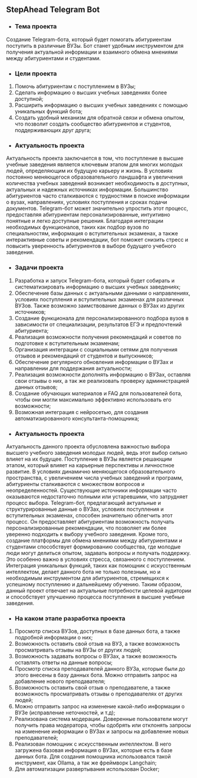## StepAhead Telegram Bot

- ### Тема проекта

Создание Telegram-бота, который будет помогать абитуриентам поступить в различные ВУЗы. Бот станет удобным инструментом
для получения актуальной информации и взаимного обмена мнениями между абитуриентами и студентами.

- ### Цели проекта

1. Помочь абитуриентам с поступлением в ВУЗы;
2. Сделать информацию о высших учебных заведениях более доступной;
3. Расширить информацию о высших учебных заведениях с помощью уникальных функций бота;
4. Создать удобный механизм для обратной связи и обмена опытом, что позволит создать сообщество абитуриентов и
   студентов, поддерживающих друг друга;

- ### Актуальность проекта

Актуальность проекта заключается в том, что поступление в высшие учебные заведения является ключевым этапом для многих
молодых людей, определяющим их будущую карьеру и жизнь. В условиях постоянно меняющегося образовательного ландшафта и
увеличения количества учебных заведений возникает необходимость в доступных, актуальных и надежных источниках
информации. Большинство абитуриентов часто сталкиваются с трудностями в поиске информации о вузах, направлениях,
условиях поступления и сроках подачи документов. Telegram-бот может значительно упростить этот процесс, предоставляя
абитуриентам персонализированные, интуитивно понятные и легко доступные решения. Благодаря интеграции необходимых
функционалов, таких как подбор вузов по специальностям, информация о вступительных экзаменах, а также интерактивные
советы и рекомендации, бот поможет снизить стресс и повысить уверенность абитуриентов в выборе будущего учебного
заведения.

- ### Задачи проекта

1. Разработка и запуск Telegram-бота, который будет собирать и систематизировать информацию о высших учебных заведениях;
2. Обеспечение базы данных с актуальными данными о направлениях, условиях поступления и вступительных экзаменах для
   различных ВУЗов. Также возможно заимствование данных о ВУЗах из других источников;
3. Создание функционала для персонализированного подбора вузов в зависимости от специализации, результатов ЕГЭ и
   предпочтений абитуриента;
4. Реализация возможности получения рекомендаций и советов по подготовке к вступительным экзаменам;
5. Организация интеграции с социальными сетями для получения отзывов и рекомендаций от студентов и выпускников;
6. Обеспечение регулярного обновления информации о ВУЗах и направлении для поддержания актуальности;
7. Реализация возможности дополнять информацию о ВУЗах, оставляя свои отзывы о них, а так же реализовать проверку
   администрацией данных отзывов;
8. Создание обучающих материалов и FAQ для пользователей бота, чтобы они могли максимально эффективно использовать его
   возможности;
9. Возможная интеграция с нейросетью, для создания автоматизированного консультанта-помощника;

- ### Актуальность проекта

Актуальность данного проекта обусловлена важностью выбора высшего учебного заведения молодых людей, ведь этот выбор сильно влияет на их будущее.
Поступление в ВУЗы является решающим этапом, который влияет на карьерные перспективы и личностное развитие.
В условиях динамично меняющегося образовательного пространства, с увеличением числа учебных заведений и программ, абитуриенты сталкиваются с множеством вопросов и неопределенностей.
Существующие источники информации часто оказываются недостаточно полными или устаревшими, что затрудняет процесс выбора. 
Telegram-бот, предлагающий актуальные и структурированные данные о ВУЗах, условиях поступления и вступительных экзаменах, способен значительно облегчить этот процесс.
Он предоставляет абитуриентам возможность получать персонализированные рекомендации, что позволяет им более уверенно подходить к выбору учебного заведения.
Кроме того, создание платформы для обмена мнениями между абитуриентами и студентами способствует формированию сообщества, где молодые люди могут делиться опытом, задавать вопросы и получать поддержку.
Это особенно важно в условиях стресса, связанного с поступлением.
Интеграция уникальных функций, таких как помощник с искусственным интеллектом, делает данного бота не только полезным, но и необходимым инструментом для абитуриентов, стремящихся к успешному поступлению и дальнейшему обучению.
Таким образом, данный проект отвечает на актуальные потребности целевой аудитории и способствует улучшению процесса поступления в высшие учебные заведения.

- ### На каком этапе разработка проекта

1. Просмотр списка ВУЗов, доступных в базе данных бота, а также подробной информации о них;
2. Возможность оставить свой отзыв на ВУЗ, а также возможность просматривать отзывы на ВУЗы от других людей;
3. Возможность задавать вопросы о ВУЗах, а также возможность оставлять ответы на данные вопросы;
4. Просмотр списка преподавателей данного ВУЗа, которые были до этого внесены в базу данных бота. Можно отправить запрос на добавление нового преподавателя;
5. Возможность оставить свой отзыв о преподавателе, а также возможность просматривать отзывы о преподавателях от других людей;
6. Можно отправить запрос на изменение какой-либо информации о ВУЗе (исправление неточностей, и т.д);
7. Реализована система модерации. Доверенные пользователи могут получить права модератора, чтобы одобрять или отклонять запросы на изменение информации о ВУЗах и запросы на добавление новых преподавателей;
8. Реализован помощник с искусственным интеллектом. В него загружена базовая информация о ВУЗах, которые есть в базе данных бота. Для создания помощника использовался такой инструмент, как Ollama, а так же фреймворк Langchain;
9. Для автоматизации развертывания использован Docker;